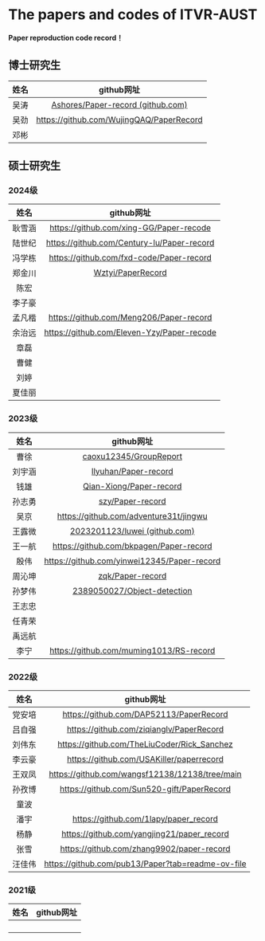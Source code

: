 # The papers and codes of ITVR-AUST

**Paper reproduction code record！**

## 博士研究生

| 姓名 |                          github网址                          |
| :--: | :----------------------------------------------------------: |
| 吴涛 | [Ashores/Paper-record (github.com)](https://github.com/Ashores/Paper-record) |
|  吴劲  |https://github.com/WujingQAQ/PaperRecord|
|  邓彬  |            |



## 硕士研究生

### 2024级

|  姓名  |                          github网址                          |
| :----: | :----------------------------------------------------------: |
| 耿雪涵 |  https://github.com/xing-GG/Paper-recode                     |
| 陆世纪 |  https://github.com/Century-lu/Paper-record                |
| 冯学栋 |  https://github.com/fxd-code/Paper-record                  |
| 郑金川 |  [Wztyi/PaperRecord](https://github.com/Wztyi/PaperRecord) |
|  陈宏  |                                                             |
| 李子豪 |                                                           |
| 孟凡楷 |  https://github.com/Meng206/Paper-record                   |
| 余治远 |  https://github.com/Eleven-Yzy/Paper-recode                          |
|  章磊  |                                                                      |
|  曹健  |                                                                      |
|  刘婷  |                                                                      |
| 夏佳丽 |                                                                      |


### 2023级

|  姓名  |                          github网址                          |
| :----: | :----------------------------------------------------------: |
|  曹徐  | [caoxu12345/GroupReport](https://github.com/caoxu12345/GroupReport)             |
| 刘宇涵 |  [llyuhan/Paper-record](https://github.com/llyuhan/Paper-record)|
|  钱雄  |     [Qian-Xiong/Paper-record](https://github.com/Qian-Xiong/Paper-record)|
| 孙志勇 | [szy/Paper-record](https://github.com/20001218/Paper-record) |
|  吴京  |  https://github.com/adventure31t/jingwu                      |
| 王露微 | [2023201123/luwei (github.com)](https://github.com/2023201123/luwei) |
| 王一航 | https://github.com/bkpagen/Paper-record                              |
|  殷伟  | https://github.com/yinwei12345/Paper-record                          |
| 周沁坤 |          [zqk/Paper-record](https://github.com/betray0427/AKAkunkun) |
| 孙梦伟 | [2389050027/Object-detection](https://github.com/2389050027/Object-detection/tree/main) |
| 王志忠 |  |
| 任青荣 |  |
| 禹远航 |  |
| 李宁  | https://github.com/muming1013/RS-record |

### 2022级

|  姓名  | github网址 |
| :----: | :--------: |
| 党安培 |https://github.com/DAP52113/PaperRecord|
| 吕自强 |https://github.com/ziqianglv/PaperRecord|
| 刘伟东 | https://github.com/TheLiuCoder/Rick_Sanchez |
| 李云豪 |https://github.com/USAKiller/paperrecord|
| 王双凤 |https://github.com/wangsf12138/12138/tree/main|
| 孙孜博 |https://github.com/Sun520-gift/PaperRecord|
|  童波  |            |
|  潘宇  |https://github.com/1lapy/paper_record|
|  杨静  |https://github.com/yangjing21/paper_record|
|  张雪  |https://github.com/zhang9902/paper-record|
| 汪佳伟 |   https://github.com/pub13/Paper?tab=readme-ov-file         |
### 2021级

| 姓名 | github网址 |
| :--: | :--------: |
|      |            |
|      |            |
|      |            |
|      |            |


